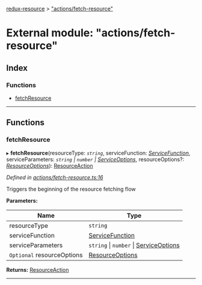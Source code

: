 [redux-resource](../README.md) > ["actions/fetch-resource"](../modules/_actions_fetch_resource_.md)

# External module: "actions/fetch-resource"

## Index

### Functions

* [fetchResource](_actions_fetch_resource_.md#fetchresource)

---

## Functions

<a id="fetchresource"></a>

###  fetchResource

▸ **fetchResource**(resourceType: *`string`*, serviceFunction: *[ServiceFunction](_actions_types_.md#servicefunction)*, serviceParameters: *`string` \| `number` \| [ServiceOptions](../interfaces/_actions_types_.serviceoptions.md)*, resourceOptions?: *[ResourceOptions](../interfaces/_actions_types_.resourceoptions.md)*): [ResourceAction](../interfaces/_actions_types_.resourceaction.md)

*Defined in [actions/fetch-resource.ts:16](https://github.com/rcelha/redux-resource/blob/2e19365/src/actions/fetch-resource.ts#L16)*

Triggers the beginning of the resource fetching flow

**Parameters:**

| Name | Type |
| ------ | ------ |
| resourceType | `string` |
| serviceFunction | [ServiceFunction](_actions_types_.md#servicefunction) |
| serviceParameters | `string` \| `number` \| [ServiceOptions](../interfaces/_actions_types_.serviceoptions.md) |
| `Optional` resourceOptions | [ResourceOptions](../interfaces/_actions_types_.resourceoptions.md) |

**Returns:** [ResourceAction](../interfaces/_actions_types_.resourceaction.md)

___

